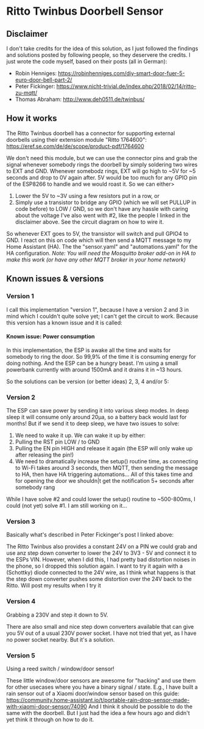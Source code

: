 # Ritto Twinbus Doorbell Sensor

## Disclaimer
I don't take credits for the idea of this solution, as I just followed the findings and solutions posted by following people, so they deservere the credits. I just wrote the code myself, based on their posts (all in German):
- Robin Henniges: https://robinhenniges.com/diy-smart-door-fuer-5-euro-door-bell-part-2/
- Peter Fickinger: https://www.nicht-trivial.de/index.php/2018/02/14/ritto-zu-mqtt/
- Thomas Abraham: http://www.deh0511.de/twinbus/

## How it works
The Ritto Twinbus doorbell has a connector for supporting external doorbells using their extension module "Ritto 1764600": https://eref.se.com/de/de/scope/product-pdf/1764600

We don't need this module, but we can use the connector pins and grab the signal whenever somebody rings the doorbell by simply soldering two wires to EXT and GND.
Whenever somebodz rings, EXT will go high to ~5V for ~5 seconds and drop to 0V again after. 5V would be too much for any GPIO pin of the ESP8266 to handle and we would roast it. So we can either>
1. Lower the 5V to ~3V using a few resistors put in a row, or
2. Simply use a transistor to bridge any GPIO (which we will set PULLUP in code before) to LOW / GND, so we don't have any hassle with caring about the voltage
I've also went with #2, like the people I linked in the disclaimer above. See the circuit diagram on how to wire it.

So whenever EXT goes to 5V, the transistor will switch and pull GPIO4 to GND. I react on this on code which will then send a MQTT message to my Home Assistant (HA). The the "sensor.yaml" and "automations.yaml" for the HA configuration.
*Note: You will need the Mosquitto broker add-on in HA to make this work (or have any other MQTT broker in your home network)*

## Known issues & versions
### Version 1
I call this implementation "version 1", because I have a version 2 and 3 in mind which I couldn't quite solve yet; I can't get the circuit to work. Because this version has a known issue and it is called:

#### Known issue: Power consumption
In this implementation, the ESP is awake all the time and waits for somebody to ring the door. So 99,9% of the time it is consuming energy for doing nothing. And the ESP can be a hungry beast. I'm using a small powerbank currently with around 1500mA and it drains it in ~13 hours.

So the solutions can be version (or better ideas) 2, 3, 4 and/or 5:

### Version 2
The ESP can save power by sending it into various sleep modes. In deep sleep it will consume only around 20µa, so a battery back would last for months! But if we send it to deep sleep, we have two issues to solve:
1. We need to wake it up. We can wake it up by either:
  1. Pulling the RST pin LOW / to GND
  2. Pulling the EN pin HIGH and release it again (the ESP will only wake up after releasing the pin!)
2. We need to dramatically increase the setup() routine time, as connecting to Wi-Fi takes around 3 seconds, then MQTT, then sending the message to HA, then have HA triggering automations... All of this takes time and for opening the door we shouldn|t get the notification 5+ seconds after somebody rang

While I have solve #2 and could lower the setup() routine to ~500-800ms, I could (not yet) solve #1. I am still working on it...

### Version 3
Basically what's described in Peter Fickinger's post I linked above:

The Ritto Twinbus also provides a constant 24V on a PIN we could grab and use anz step down converter to lower the 24V to 3V3 - 5V and connect it to the ESPs VIN. However, when I did this, I had pretty bad distortion noises in the phone, so I dropped this solution again.
I want to try it again with a (Schottky) diode connected to the 24V wire, as I think what happens is that the step down converter pushes some distortion over the 24V back to the Ritto. Will post my results when I try it

### Version 4
Grabbing a 230V and step it down to 5V.

There are also small and nice step down converters available that can give you 5V out of a usual 230V power socket. I have not tried that yet, as I have no power socket nearby. But it's a solution.

### Version 5
Using a reed switch / window/door sensor!

These little window/door sensors are awesome for "hacking" and use them for other usecases where you have a binary signal / state. E.g., I have built a rain sensor out of a Xiaomi door/window sensor based on this guide: https://community.home-assistant.io/t/portable-rain-drop-sensor-made-with-xiaomi-door-sensor/74090
And I think it should be possible to do the same with the doorbell. But I just had the idea a few hours ago and didn't yet think it through on how to do it.
